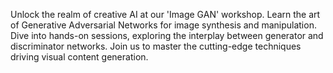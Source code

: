 Unlock the realm of creative AI at our 'Image GAN' workshop. Learn the art of Generative Adversarial Networks for image synthesis and manipulation. Dive into hands-on sessions, exploring the interplay between generator and discriminator networks. Join us to master the cutting-edge techniques driving visual content generation.